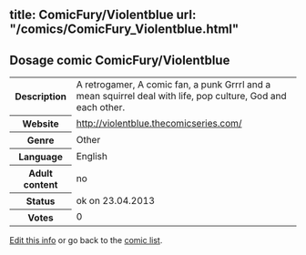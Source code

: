 title: ComicFury/Violentblue
url: "/comics/ComicFury_Violentblue.html"
---
Dosage comic ComicFury/Violentblue
-----------------------------------------

<table class="comicinfo">
<tr>
<th>Description</th><td>A retrogamer, A comic fan, a punk Grrrl and a mean squirrel deal with life, pop culture, God and each other.</td>
</tr>
<tr>
<th>Website</th><td><a href="http://violentblue.thecomicseries.com/">http://violentblue.thecomicseries.com/</a></td>
</tr>
<tr>
<th>Genre</th><td>Other</td>
</tr>
<tr>
<th>Language</th><td>English</td>
</tr>
<tr>
<th>Adult content</th><td>no</td>
</tr>
<tr>
<th>Status</th><td>ok on 23.04.2013</td>
</tr>
<tr>
<th>Votes</th><td>0</div></td>
</tr>
</table>

[Edit this info](/comics/ComicFury_Violentblue_edit.html) or go back to the [comic list](../comic-index.html).
